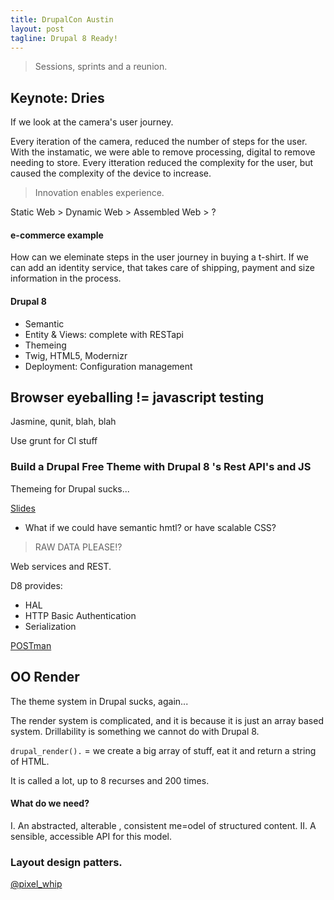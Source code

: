 ```yaml
---
title: DrupalCon Austin
layout: post
tagline: Drupal 8 Ready!
---
```


> Sessions, sprints and a reunion.


## Keynote: Dries

If we look at the camera's user journey.

Every iteration of the camera, reduced the number of steps for the user. With the instamatic, we were able to remove processing, digital to remove needing to store. Every itteration reduced the complexity for the user, but caused the complexity of the device to increase.

> Innovation enables experience.

Static Web > Dynamic Web > Assembled Web > ?

#### e-commerce example

How can we eleminate steps in the user journey in buying a t-shirt. If we can add an identity service, that takes care of shipping, payment and size information in the process.


#### Drupal 8

- Semantic
- Entity & Views: complete with RESTapi
- Themeing
- Twig, HTML5, Modernizr
- Deployment: Configuration management

## Browser eyeballing != javascript testing

Jasmine, qunit, blah, blah

Use grunt for CI stuff


### Build a Drupal Free Theme with Drupal 8 's Rest API's and JS

Themeing for Drupal sucks...

[Slides](http://rcaracaus.github.io/dc-austin-dft/)


- What if we could have semantic hmtl? or have scalable CSS?

> RAW DATA PLEASE!?

Web services and REST.

D8 provides:

- HAL
- HTTP Basic Authentication
- Serialization

[POSTman](https://chrome.google.com/webstore/detail/postman-rest-client/fdmmgilgnpjigdojojpjoooidkmcomcm?hl=en)

## OO Render

The theme system in Drupal sucks, again...


The render system is complicated, and it is because it is just an array based system. Drillability is something we cannot do with Drupal 8.

`drupal_render().` = we create a big array of stuff, eat it and return a string of HTML.

It is called a lot, up to 8 recurses and 200 times.

#### What do we need?

I. An abstracted, alterable , consistent me=odel of structured content.
II. A sensible, accessible API for this model.


### Layout design patters.

[@pixel_whip](http://twitter.com/pixel_whip)
